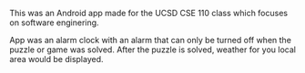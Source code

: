 This was an Android app made for the UCSD CSE 110 class
which focuses on software enginering. 

App was an alarm clock with an alarm that can only be turned
off when the puzzle or game was solved. After the puzzle is solved, 
weather for you local area would be displayed. 
